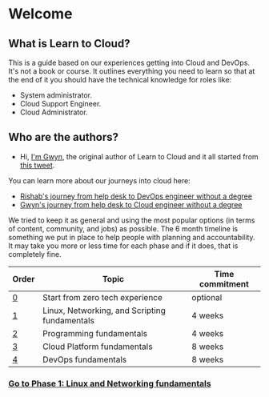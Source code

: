 # Welcome

## What is Learn to Cloud?

This is a guide based on our experiences getting into Cloud and DevOps. It's not a book or course. It outlines everything you need to learn so that at the end of it you should have the technical knowledge for roles like:

- System administrator.
- Cloud Support Engineer.
- Cloud Administrator.

## Who are the authors?

- Hi, [I'm Gwyn](https://aka.ms/madebygps), the original author of Learn to Cloud and it all started from [this tweet](https://twitter.com/madebygps/status/1406258053427740672?lang=en). 

You can learn more about our journeys into cloud here:
- [Rishab's journey from help desk to DevOps engineer without a degree](https://youtu.be/LZuWZ0SBYm8) 
- [Gwyn's journey from help desk to Cloud engineer without a degree](https://youtu.be/kluKaLXJ2lg)

We tried to keep it as general and using the most popular options (in terms of content, community, and jobs) as possible. The 6 month timeline is something we put in place to help people with planning and accountability. It may take you more or less time for each phase and if it does, that is completely fine.


| Order | Topic                           | Time commitment |
|-------|---------------------------------|-------------------|
| [0](phase0/README.md)     | Start from zero tech experience  | optional 
| [1](phase1/README.md)     | Linux, Networking, and Scripting fundamentals | 4 weeks           |
| [2](phase2/README.md)     | Programming fundamentals | 4 weeks           |
| [3](phase3/README.md)    | Cloud Platform fundamentals| 8 weeks           |
| [4](phase4/README.md)     | DevOps fundamentals         | 8 weeks           |




### [Go to Phase 1: Linux and Networking fundamentals](phase1/README.md)
